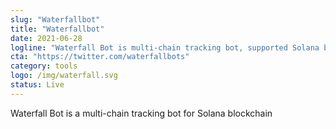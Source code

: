 ```yaml
---
slug: "Waterfallbot"
title: "Waterfallbot"
date: 2021-06-28
logline: "Waterfall Bot is multi-chain tracking bot, supported Solana blockchain"
cta: "https://twitter.com/waterfallbots"
category: tools
logo: /img/waterfall.svg
status: Live
---
```


Waterfall Bot is a multi-chain tracking bot for Solana blockchain

